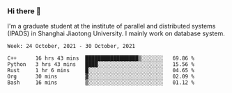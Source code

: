 ### Hi there 👋

I'm a graduate student at the institute of parallel and distributed systems (IPADS) in Shanghai Jiaotong University. I mainly work on database system.

<!--START_SECTION:waka-->
```text
Week: 24 October, 2021 - 30 October, 2021

C++      16 hrs 43 mins  █████████████████▒░░░░░░░   69.86 % 
Python   3 hrs 43 mins   ████░░░░░░░░░░░░░░░░░░░░░   15.56 % 
Rust     1 hr 6 mins     █░░░░░░░░░░░░░░░░░░░░░░░░   04.65 % 
Org      30 mins         ▓░░░░░░░░░░░░░░░░░░░░░░░░   02.09 % 
Bash     16 mins         ▒░░░░░░░░░░░░░░░░░░░░░░░░   01.12 % 
```
<!--END_SECTION:waka-->

<!--
**yqmmm/yqmmm** is a ✨ _special_ ✨ repository because its `README.md` (this file) appears on your GitHub profile.

Here are some ideas to get you started:

- 🔭 I’m currently working on ...
- 🌱 I’m currently learning ...
- 👯 I’m looking to collaborate on ...
- 🤔 I’m looking for help with ...
- 💬 Ask me about ...
- 📫 How to reach me: ...
- 😄 Pronouns: ...
- ⚡ Fun fact: ...
-->
